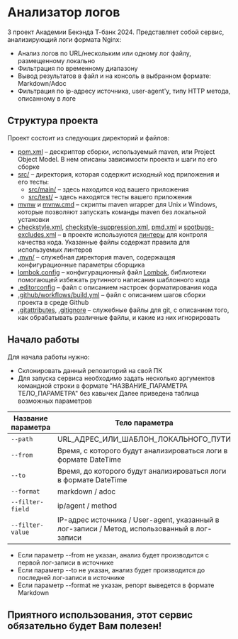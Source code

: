 # Анализатор логов

3 проект Академии Бекэнда Т-банк 2024. 
Представляет собой сервис, анализирующий логи формата Nginx:
- Анализ логов по URL/нескольким или одному лог файлу, размещенному локально
- Фильтрация по временному диапазону
- Вывод результатов в файл и на консоль в выбранном формате: Markdown/Adoc
- Фильтрация по ip-адресу источника, user-agent'у, типу HTTP метода, описанному в логе

## Структура проекта

Проект состоит из следующих директорий и файлов:
- [pom.xml](./pom.xml) – дескриптор сборки, используемый maven, или Project
  Object Model. В нем описаны зависимости проекта и шаги по его сборке
- [src/](./src) – директория, которая содержит исходный код приложения и его
  тесты:
  - [src/main/](./src/main) – здесь находится код вашего приложения
  - [src/test/](./src/test) – здесь находятся тесты вашего приложения
- [mvnw](./mvnw) и [mvnw.cmd](./mvnw.cmd) – скрипты maven wrapper для Unix и
  Windows, которые позволяют запускать команды maven без локальной установки
- [checkstyle.xml](checkstyle.xml),
  [checkstyle-suppression.xml](checkstyle-suppression.xml), [pmd.xml](pmd.xml) и
  [spotbugs-excludes.xml](spotbugs-excludes.xml) – в проекте используются
  [линтеры](https://en.wikipedia.org/wiki/Lint_%28software%29) для контроля
  качества кода. Указанные файлы содержат правила для используемых линтеров
- [.mvn/](./.mvn) – служебная директория maven, содержащая конфигурационные
  параметры сборщика
- [lombok.config](lombok.config) – конфигурационный файл
  [Lombok](https://projectlombok.org/), библиотеки помогающей избежать рутинного
  написания шаблонного кода
- [.editorconfig](.editorconfig) – файл с описанием настроек форматирования кода
- [.github/workflows/build.yml](.github/workflows/build.yml) – файл с описанием
  шагов сборки проекта в среде Github
- [.gitattributes](.gitattributes), [.gitignore](.gitignore) – служебные файлы
  для git, с описанием того, как обрабатывать различные файлы, и какие из них
  игнорировать

## Начало работы

Для начала работы нужно:
- Склонировать данный репозиторий на свой ПК
- Для запуска сервиса необходимо задать несколько аргументов командной строки в формате "НАЗВАНИЕ_ПАРАМЕТРА ТЕЛО_ПАРАМЕТРА" без кавычек
Далее приведена таблица возможных параметров

| Название параметра | Тело параметра | Обязательный параметр |
|--------------------|----------------|-----------------------|
| `--path`           | URL_АДРЕС_ИЛИ_ШАБЛОН_ЛОКАЛЬНОГО_ПУТИ | Да |
| `--from`           | Время, с которого будут анализироваться логи в формате DateTime | Нет |
| `--to`             | Время, до которого будут анализироваться логи в формате DateTime | Нет |
| `--format`         | markdown / adoc | Нет |
| `--filter-field`   | ip/agent / method | Нет |
| `--filter-value`   | IP-адрес источника / User-agent, указанный в лог-записи / Метод, использованный в лог-записи | Нет |

- Если параметр --from не указан, анализ будет производится с первой лог-записи в источнике
- Если параметр --to не указан, анализ будет производится до последней лог-записи в источнике
- Если параметр --format не указан, репорт выведется в формате Markdown

## Приятного использования, этот сервис обязательно будет Вам полезен!
